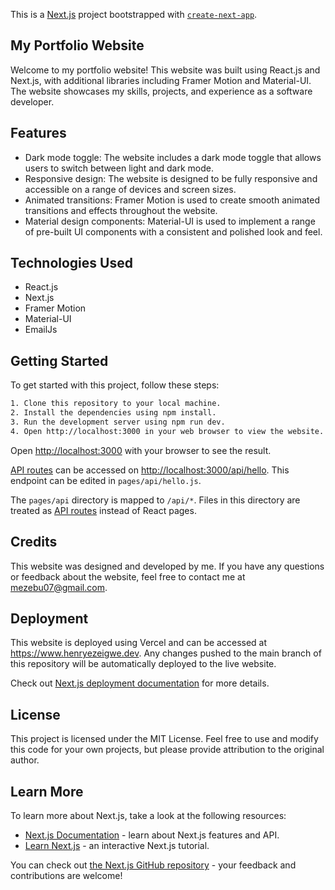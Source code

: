 This is a [Next.js](https://nextjs.org/) project bootstrapped with [`create-next-app`](https://github.com/vercel/next.js/tree/canary/packages/create-next-app).

## My Portfolio Website

Welcome to my portfolio website! This website was built using React.js and Next.js, with additional libraries including Framer Motion and Material-UI. The website showcases my skills, projects, and experience as a software developer.

## Features

- Dark mode toggle: The website includes a dark mode toggle that allows users to switch between light and dark mode.
- Responsive design: The website is designed to be fully responsive and accessible on a range of devices and screen sizes.
- Animated transitions: Framer Motion is used to create smooth animated transitions and effects throughout the website.
- Material design components: Material-UI is used to implement a range of pre-built UI components with a consistent and polished look and feel.

## Technologies Used

- React.js
- Next.js
- Framer Motion
- Material-UI
- EmailJs

## Getting Started

To get started with this project, follow these steps:

```bash
1. Clone this repository to your local machine.
2. Install the dependencies using npm install.
3. Run the development server using npm run dev.
4. Open http://localhost:3000 in your web browser to view the website.
```

Open [http://localhost:3000](http://localhost:3000) with your browser to see the result.

[API routes](https://nextjs.org/docs/api-routes/introduction) can be accessed on [http://localhost:3000/api/hello](http://localhost:3000/api/hello). This endpoint can be edited in `pages/api/hello.js`.

The `pages/api` directory is mapped to `/api/*`. Files in this directory are treated as [API routes](https://nextjs.org/docs/api-routes/introduction) instead of React pages.

## Credits

This website was designed and developed by me. If you have any questions or feedback about the website, feel free to contact me at mezebu07@gmail.com.

## Deployment

This website is deployed using Vercel and can be accessed at https://www.henryezeigwe.dev. Any changes pushed to the main branch of this repository will be automatically deployed to the live website.

Check out [Next.js deployment documentation](https://nextjs.org/docs/deployment) for more details.

## License

This project is licensed under the MIT License. Feel free to use and modify this code for your own projects, but please provide attribution to the original author.

## Learn More

To learn more about Next.js, take a look at the following resources:

- [Next.js Documentation](https://nextjs.org/docs) - learn about Next.js features and API.
- [Learn Next.js](https://nextjs.org/learn) - an interactive Next.js tutorial.

You can check out [the Next.js GitHub repository](https://github.com/vercel/next.js/) - your feedback and contributions are welcome!
